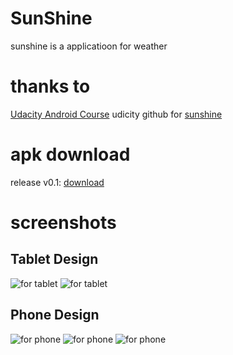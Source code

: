 # SunShine
sunshine is a applicatioon for weather
# thanks to 
[Udacity Android Course](https://www.udacity.com/course/developing-android-apps--ud853)
udicity github for [sunshine](https://github.com/udacity/Sunshine)




# apk download
release v0.1: [download](https://raw.githubusercontent.com/sngvahmed/SunShine/master/app/Released/app-release.apk)

# screenshots
## Tablet Design

![for tablet](http://s22.postimg.org/qng4rnl41/Screenshot_from_2015_05_01_21_33_34.png)
![for tablet](http://s22.postimg.org/64l8ml76p/Screenshot_from_2015_05_01_21_33_07.png)

## Phone Design
![for phone](http://s22.postimg.org/t9vn8lcbl/Screenshot_2015_05_01_21_31_34.jpg)
![for phone](http://s22.postimg.org/o9y70n6ox/Screenshot_2015_05_01_21_31_41.jpg)
![for phone](http://s22.postimg.org/qq00ehorl/Screenshot_2015_05_01_21_31_50.jpg)




